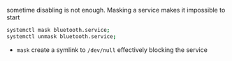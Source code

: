 sometime disabling is not enough. Masking a service makes it impossible to start
```sh
systemctl mask bluetooth.service;
systemctl unmask bluetooth.service;
```
- `mask` create  a symlink to `/dev/null` effectively blocking the service 
